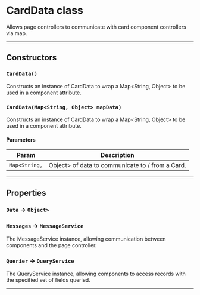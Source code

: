 # CardData class

Allows page controllers to communicate with card component controllers via map.

---
## Constructors
### `CardData()`

Constructs an instance of CardData to wrap a Map<String, Object> to be used in a component attribute.
### `CardData(Map<String, Object> mapData)`

Constructs an instance of CardData to wrap a Map<String, Object> to be used in a component attribute.
#### Parameters
|Param|Description|
|-----|-----------|
|`Map<String,` |  Object> of data to communicate to / from a Card. |

---
## Properties

### `Data` → `Object>`

### `Messages` → `MessageService`

The MessageService instance, allowing communication between components and the page controller.

### `Querier` → `QueryService`

The QueryService instance, allowing components to access records with the specified set of fields queried.

---
